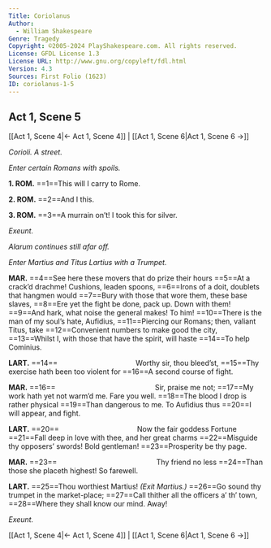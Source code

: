 ```yaml
---
Title: Coriolanus
Author: 
  - William Shakespeare
Genre: Tragedy
Copyright: ©2005-2024 PlayShakespeare.com. All rights reserved.
License: GFDL License 1.3
License URL: http://www.gnu.org/copyleft/fdl.html
Version: 4.3
Sources: First Folio (1623)
ID: coriolanus-1-5
---
```


## Act 1, Scene 5
[[Act 1, Scene 4|← Act 1, Scene 4]] | [[Act 1, Scene 6|Act 1, Scene 6 →]]

*Corioli. A street.*

*Enter certain Romans with spoils.*

**1. ROM.**
==1==This will I carry to Rome.

**2. ROM.**
==2==And I this.

**3. ROM.**
==3==A murrain on’t! I took this for silver.

*Exeunt.*

*Alarum continues still afar off.*

*Enter Martius and Titus Lartius with a Trumpet.*

**MAR.**
==4==See here these movers that do prize their hours
==5==At a crack’d drachme! Cushions, leaden spoons,
==6==Irons of a doit, doublets that hangmen would
==7==Bury with those that wore them, these base slaves,
==8==Ere yet the fight be done, pack up. Down with them!
==9==And hark, what noise the general makes! To him!
==10==There is the man of my soul’s hate, Aufidius,
==11==Piercing our Romans; then, valiant Titus, take
==12==Convenient numbers to make good the city,
==13==Whilst I, with those that have the spirit, will haste
==14==To help Cominius.

**LART.**
==14==           Worthy sir, thou bleed’st,
==15==Thy exercise hath been too violent for
==16==A second course of fight.

**MAR.**
==16==              Sir, praise me not;
==17==My work hath yet not warm’d me. Fare you well.
==18==The blood I drop is rather physical
==19==Than dangerous to me. To Aufidius thus
==20==I will appear, and fight.

**LART.**
==20==           Now the fair goddess Fortune
==21==Fall deep in love with thee, and her great charms
==22==Misguide thy opposers’ swords! Bold gentleman!
==23==Prosperity be thy page.

**MAR.**
==23==              Thy friend no less
==24==Than those she placeth highest! So farewell.

**LART.**
==25==Thou worthiest Martius!
*(Exit Martius.)*
==26==Go sound thy trumpet in the market-place;
==27==Call thither all the officers a’ th’ town,
==28==Where they shall know our mind. Away!

*Exeunt.*

[[Act 1, Scene 4|← Act 1, Scene 4]] | [[Act 1, Scene 6|Act 1, Scene 6 →]]